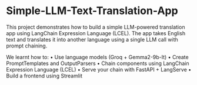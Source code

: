 # Simple-LLM-Text-Translation-App
This project demonstrates how to build a simple LLM-powered translation app using LangChain Expression Language (LCEL). The app takes English text and translates it into another language using a single LLM call with prompt chaining.

We learnt how to:
	•	Use language models (Groq + Gemma2-9b-It)
	•	Create PromptTemplates and OutputParsers
	•	Chain components using LangChain Expression Language (LCEL)
	•	Serve your chain with FastAPI + LangServe
	•	Build a frontend using Streamlit
